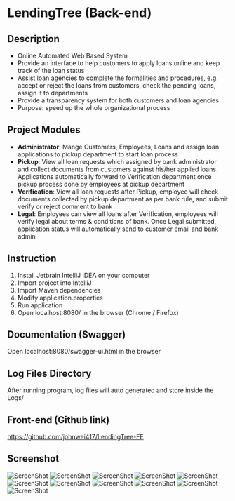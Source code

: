 # LendingTree (Back-end)

## Description
- Online Automated Web Based System
- Provide an interface to help customers to apply loans online and keep track of the loan status
- Assist loan agencies to complete the formalities and procedures, e.g. accept or reject the loans from customers, check the pending loans, assign it to departments
- Provide a transparency system for both customers and loan agencies
- Purpose: speed up the whole organizational process

## Project Modules
- **Administrator**: Mange Customers, Employees, Loans and assign loan applications to pickup department to start loan process
- **Pickup**: View all loan requests which assigned by bank administrator and collect documents from customers against his/her applied loans. Applications automatically forward to Verification department once pickup process done by employees at pickup department
- **Verification**: View all loan requests after Pickup, employee will check documents collected by pickup department as per bank rule, and submit verify or reject comment to bank
- **Legal**: Employees can view all loans after Verification, employees will verify legal about terms & conditions of bank. Once Legal submitted, application status will automatically send to customer email and bank admin


## Instruction
1. Install Jetbrain IntelliJ IDEA on your computer
2. Import project into IntelliJ
3. Import Maven dependencies
4. Modify application.properties
5. Run application
6. Open localhost:8080/ in the browser (Chrome / Firefox)

## Documentation (Swagger)

Open localhost:8080/swagger-ui.html in the browser

## Log Files Directory

After running program, log files will auto generated and store inside the Logs/

## Front-end (Github link)
https://github.com/johnwei417/LendingTree-FE

## Screenshot
![ScreenShot](pics/unnamed11.png)
![ScreenShot](pics/unnamed10.png)
![ScreenShot](pics/unnamed9.png)
![ScreenShot](pics/unnamed8.png)
![ScreenShot](pics/unnamed7.png)
![ScreenShot](pics/unnamed6.png)
![ScreenShot](pics/unnamed5.png)
![ScreenShot](pics/unnamed4.png)
![ScreenShot](pics/unnamed3.png)
![ScreenShot](pics/unnamed2.png)
![ScreenShot](pics/unnamed.png)
